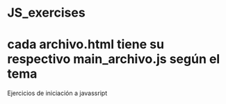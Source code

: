 # JS_exercises
# cada archivo.html tiene su respectivo main_archivo.js según el tema
Ejercicios de iniciación a javassript
